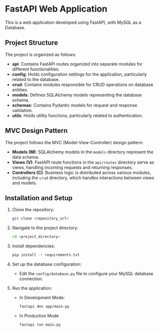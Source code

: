 # FastAPI Web Application

This is a web application developed using FastAPI, with MySQL as a Database.

## Project Structure

The project is organized as follows:

- **api**: Contains FastAPI routes organized into separate modules for different functionalities.
- **config**: Holds configuration settings for the application, particularly related to the database.
- **crud**: Contains modules responsible for CRUD operations on database entities.
- **models**: Defines SQLAlchemy models representing the database schema.
- **schemas**: Contains Pydantic models for request and response validation.
- **utils**: Holds utility functions, particularly related to authentication.

## MVC Design Pattern

The project follows the MVC (Model-View-Controller) design pattern:

- **Models (M)**: SQLAlchemy models in the `models` directory represent the data schema.
- **Views (V)**: FastAPI route functions in the `api/routes` directory serve as views, handling incoming requests and returning responses.
- **Controllers (C)**: Business logic is distributed across various modules, including the `crud` directory, which handles interactions between views and models.

## Installation and Setup

1. Clone the repository:
    ```bash
    git clone <repository_url>
    ```

2. Navigate to the project directory:
    ```bash
    cd <project_directory>
    ```

3. Install dependencies:
    ```bash
    pip install -r requirements.txt
    ```

4. Set up the database configuration:
    - Edit the `config/database.py` file to configure your MySQL database connection.

5. Run the application:
    - In Development Mode:
        ```bash
        fastapi dev app/main.py
        ```
    - In Production Mode
         ```bash
        fastapi run main.py
        ```
